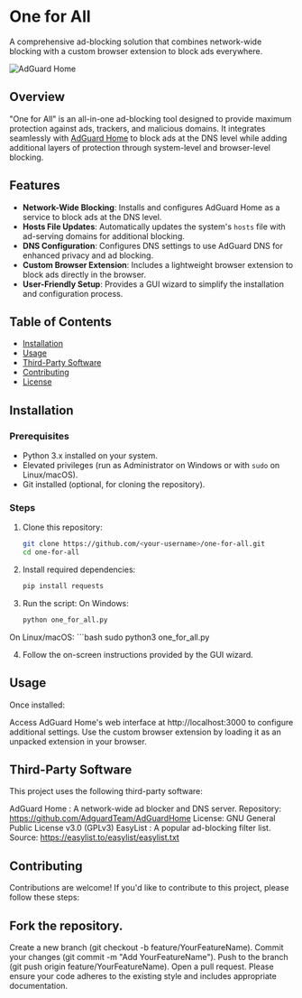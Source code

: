 # One for All

A comprehensive ad-blocking solution that combines network-wide blocking with a custom browser extension to block ads everywhere.

![AdGuard Home](https://adguard.com/images/logo.png)

## Overview

"One for All" is an all-in-one ad-blocking tool designed to provide maximum protection against ads, trackers, and malicious domains. It integrates seamlessly with [AdGuard Home](https://github.com/AdguardTeam/AdGuardHome) to block ads at the DNS level while adding additional layers of protection through system-level and browser-level blocking.

## Features

- **Network-Wide Blocking**: Installs and configures AdGuard Home as a service to block ads at the DNS level.
- **Hosts File Updates**: Automatically updates the system's `hosts` file with ad-serving domains for additional blocking.
- **DNS Configuration**: Configures DNS settings to use AdGuard DNS for enhanced privacy and ad blocking.
- **Custom Browser Extension**: Includes a lightweight browser extension to block ads directly in the browser.
- **User-Friendly Setup**: Provides a GUI wizard to simplify the installation and configuration process.

## Table of Contents

- [Installation](#installation)
- [Usage](#usage)
- [Third-Party Software](#third-party-software)
- [Contributing](#contributing)
- [License](#license)

## Installation

### Prerequisites

- Python 3.x installed on your system.
- Elevated privileges (run as Administrator on Windows or with `sudo` on Linux/macOS).
- Git installed (optional, for cloning the repository).

### Steps

1. Clone this repository:
   ```bash
   git clone https://github.com/<your-username>/one-for-all.git
   cd one-for-all 
2. Install required dependencies:
   ```bash
   pip install requests
3. Run the script:
On Windows:
      ```bash
      python one_for_all.py

On Linux/macOS:
      ```bash
      sudo python3 one_for_all.py
      
4. Follow the on-screen instructions provided by the GUI wizard.

## Usage
Once installed:

Access AdGuard Home's web interface at http://localhost:3000 to configure additional settings.
Use the custom browser extension by loading it as an unpacked extension in your browser.

## Third-Party Software
This project uses the following third-party software:

AdGuard Home : A network-wide ad blocker and DNS server.
Repository: https://github.com/AdguardTeam/AdGuardHome
License: GNU General Public License v3.0 (GPLv3)
EasyList : A popular ad-blocking filter list.
Source: https://easylist.to/easylist/easylist.txt

## Contributing
Contributions are welcome! If you'd like to contribute to this project, please follow these steps:

## Fork the repository.
Create a new branch (git checkout -b feature/YourFeatureName).
Commit your changes (git commit -m "Add YourFeatureName").
Push to the branch (git push origin feature/YourFeatureName).
Open a pull request.
Please ensure your code adheres to the existing style and includes appropriate documentation.
